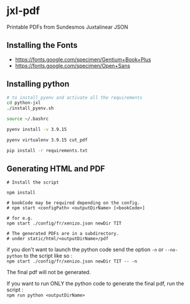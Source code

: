 # jxl-pdf
Printable PDFs from Sundesmos Juxtalinear JSON

## Installing the Fonts
- https://fonts.google.com/specimen/Gentium+Book+Plus
- https://fonts.google.com/specimen/Open+Sans

## Installing python

```bash
# to install pyenv and activate all the requirements
cd python-jxl
./install_pyenv.sh

source ~/.bashrc

pyenv install -v 3.9.15

pyenv virtualenv 3.9.15 cut_pdf

pip install -r requirements.txt
```

## Generating HTML and PDF
```
# Install the script

npm install

# bookCode may be required depending on the config.
# npm start <configPath> <outputDirName> [<bookCode>]

# for e.g.
npm start ./config/fr/xenizo.json newDir TIT

# The generated PDFs are in a subdirectory.
# under static/html/<outputDirName>/pdf
```

if you don't want to launch the python code send the option `-n` or `--no-python` to the script like so :  
`npm start ./config/fr/xenizo.json newDir TIT -- -n`  

The final pdf will not be generated.  

If you want to run ONLY the python code to generate the final pdf, run the script :  
`npm run python <outputDirName>`
